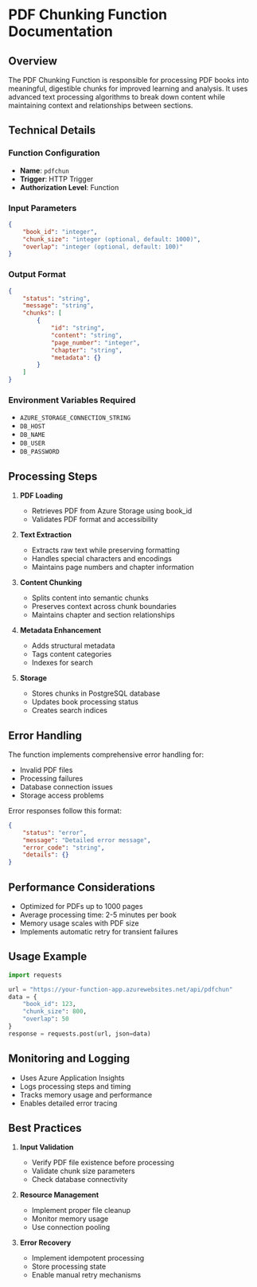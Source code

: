 # PDF Chunking Function Documentation

## Overview
The PDF Chunking Function is responsible for processing PDF books into meaningful, digestible chunks for improved learning and analysis. It uses advanced text processing algorithms to break down content while maintaining context and relationships between sections.

## Technical Details

### Function Configuration
- **Name**: `pdfchun`
- **Trigger**: HTTP Trigger
- **Authorization Level**: Function

### Input Parameters
```json
{
    "book_id": "integer",
    "chunk_size": "integer (optional, default: 1000)",
    "overlap": "integer (optional, default: 100)"
}
```

### Output Format
```json
{
    "status": "string",
    "message": "string",
    "chunks": [
        {
            "id": "string",
            "content": "string",
            "page_number": "integer",
            "chapter": "string",
            "metadata": {}
        }
    ]
}
```

### Environment Variables Required
- `AZURE_STORAGE_CONNECTION_STRING`
- `DB_HOST`
- `DB_NAME`
- `DB_USER`
- `DB_PASSWORD`

## Processing Steps

1. **PDF Loading**
   - Retrieves PDF from Azure Storage using book_id
   - Validates PDF format and accessibility

2. **Text Extraction**
   - Extracts raw text while preserving formatting
   - Handles special characters and encodings
   - Maintains page numbers and chapter information

3. **Content Chunking**
   - Splits content into semantic chunks
   - Preserves context across chunk boundaries
   - Maintains chapter and section relationships

4. **Metadata Enhancement**
   - Adds structural metadata
   - Tags content categories
   - Indexes for search

5. **Storage**
   - Stores chunks in PostgreSQL database
   - Updates book processing status
   - Creates search indices

## Error Handling

The function implements comprehensive error handling for:
- Invalid PDF files
- Processing failures
- Database connection issues
- Storage access problems

Error responses follow this format:
```json
{
    "status": "error",
    "message": "Detailed error message",
    "error_code": "string",
    "details": {}
}
```

## Performance Considerations

- Optimized for PDFs up to 1000 pages
- Average processing time: 2-5 minutes per book
- Memory usage scales with PDF size
- Implements automatic retry for transient failures

## Usage Example

```python
import requests

url = "https://your-function-app.azurewebsites.net/api/pdfchun"
data = {
    "book_id": 123,
    "chunk_size": 800,
    "overlap": 50
}
response = requests.post(url, json=data)
```

## Monitoring and Logging

- Uses Azure Application Insights
- Logs processing steps and timing
- Tracks memory usage and performance
- Enables detailed error tracing

## Best Practices

1. **Input Validation**
   - Verify PDF file existence before processing
   - Validate chunk size parameters
   - Check database connectivity

2. **Resource Management**
   - Implement proper file cleanup
   - Monitor memory usage
   - Use connection pooling

3. **Error Recovery**
   - Implement idempotent processing
   - Store processing state
   - Enable manual retry mechanisms
